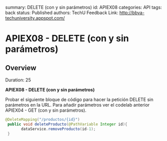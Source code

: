 summary: DELETE (con y sin parámetros)
id: APIEX08
categories: API
tags: back
status: Published 
authors: TechU
Feedback Link: http://bbva-techuniversity.appspot.com/

# APIEX08 - DELETE (con y sin parámetros)
<!-- ------------------------ -->
## Overview 
Duration: 25

**APIEX08 - DELETE (con y sin parámetros)** 

Probar el siguiente bloque de código para hacer la petición DELETE sin parámetros en la URL. Para añadir parámetros ver el codelab anterior APIEX04 - GET (con y sin parámetros).

```java
@DeleteMapping("/productos/{id}")
 public void deleteProducto(@PathVariable Integer id){
       dataService.removeProducto(id-1);
 }
```

